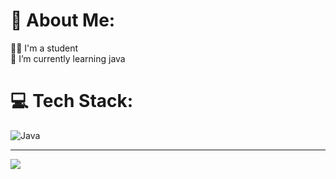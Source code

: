 # 💫 About Me:
👨‍💻 I'm a student<br>🌱 I’m currently learning java<br>


# 💻 Tech Stack:
![Java](https://img.shields.io/badge/java-%23ED8B00.svg?style=for-the-badge&logo=openjdk&logoColor=white)

---
[![](https://visitcount.itsvg.in/api?id=kurtservanez&icon=0&color=0)](https://visitcount.itsvg.in)

<!-- Proudly created with GPRM ( https://gprm.itsvg.in ) -->
